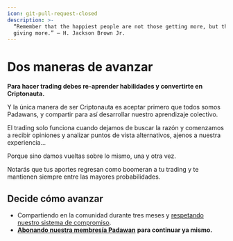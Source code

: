 ```yaml
---
icon: git-pull-request-closed
description: >-
  “Remember that the happiest people are not those getting more, but those
  giving more.” – H. Jackson Brown Jr.
---
```


# Dos maneras de avanzar

**Para hacer trading debes re-aprender habilidades y convertirte en Criptonauta.**

Y la única manera de ser Criptonauta es aceptar primero que todos somos Padawans, y compartir para así desarrollar nuestro aprendizaje colectivo.

El trading solo funciona cuando dejamos de buscar la razón y comenzamos a recibir opiniones y analizar puntos de vista alternativos, ajenos a nuestra experiencia...

Porque sino damos vueltas sobre lo mismo, una y otra vez.

Notarás que tus aportes regresan como boomeran a tu trading y te mantienen siempre entre las mayores probabilidades.

## Decide cómo avanzar

* Compartiendo en la comunidad durante tres meses y [respetando nuestro sistema de compromiso](https://comunidad.criptonautas.com.ar/t/importante-categorias-de-usuarios-en-criptonautas/64).
* [**Abonando nuestra membresía Padawan**](https://criptonautas.co/membresia) **para continuar ya mismo.**
